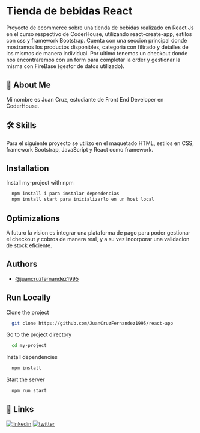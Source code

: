 
# Tienda de bebidas React

Proyecto de ecommerce sobre una tienda de bebidas realizado en React Js en el curso respectivo de CoderHouse, utilizando react-create-app, estilos con css y framework Bootstrap.
Cuenta con una seccion principal donde mostramos los productos disponibles, categoria con filtrado y detalles de los mismos de manera individual.
Por ultimo tenemos un checkout donde nos encontraremos con un form para completar la order y gestionar la misma con FireBase (gestor de datos utilizado).



## 🚀 About Me
Mi nombre es Juan Cruz, estudiante de Front End Developer en CoderHouse.


## 🛠 Skills
Para el siguiente proyecto se utilizo en el maquetado HTML, estilos en CSS, framework Bootstrap, JavaScript y React como framework.


## Installation


Install my-project with npm

```bash
  npm install i para instalar dependencias
  npm install start para inicializarlo en un host local
```
    
## Optimizations

A futuro la vision es integrar una plataforma de pago para poder gestionar el checkout y cobros de manera real, y a su vez incorporar una validacion de stock eficiente.


## Authors

- [@juancruzfernandez1995](https://github.com/JuanCruzFernandez1995)


## Run Locally

Clone the project

```bash
  git clone https://github.com/JuanCruzFernandez1995/react-app
```

Go to the project directory

```bash
  cd my-project
```

Install dependencies

```bash
  npm install
```

Start the server

```bash
  npm run start
```


## 🔗 Links
[![linkedin](https://img.shields.io/badge/linkedin-0A66C2?style=for-the-badge&logo=linkedin&logoColor=white)](https://www.linkedin.com/JuanCruzFernandez1995)
[![twitter](https://img.shields.io/badge/twitter-1DA1F2?style=for-the-badge&logo=twitter&logoColor=white)](https://twitter.com/chinojcf)

